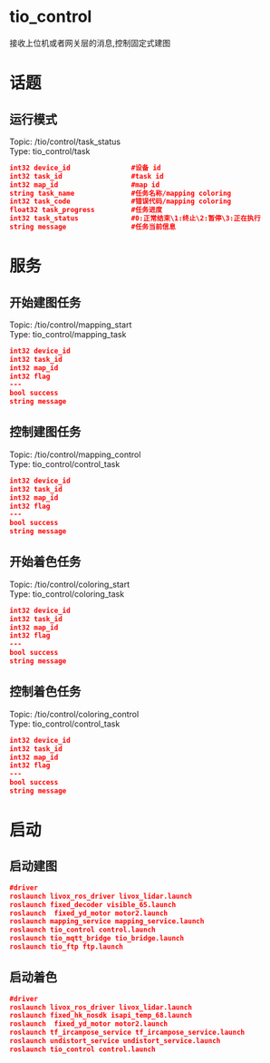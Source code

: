 <!--
 * @Descripttion: 
 * @version: 
 * @Author: li
 * @Date: 2021-05-12 16:14:16
 * @LastEditors: li
 * @LastEditTime: 2021-05-12 18:18:01
-->
# tio_control
接收上位机或者网关层的消息,控制固定式建图     
#  话题
##  运行模式
Topic: /tio/control/task_status  
Type: tio_control/task  
```json
int32 device_id               #设备 id
int32 task_id                 #task id
int32 map_id                  #map id
string task_name              #任务名称/mapping coloring
int32 task_code               #错误代码/mapping coloring
float32 task_progress         #任务进度
int32 task_status             #0:正常结束\1:终止\2:暂停\3:正在执行                             #4:未执行\5:超期\6:预执行\7:超时
string message                #任务当前信息
```

#  服务
##  开始建图任务
Topic: /tio/control/mapping_start  
Type: tio_control/mapping_task  
```json
int32 device_id
int32 task_id
int32 map_id
int32 flag
---
bool success
string message
```
##  控制建图任务
Topic: /tio/control/mapping_control  
Type: tio_control/control_task  
```json
int32 device_id
int32 task_id
int32 map_id
int32 flag
---
bool success
string message
```
##  开始着色任务
Topic: /tio/control/coloring_start  
Type: tio_control/coloring_task  
```json
int32 device_id
int32 task_id
int32 map_id
int32 flag
---
bool success
string message
```
##  控制着色任务
Topic: /tio/control/coloring_control  
Type: tio_control/control_task  
```json
int32 device_id
int32 task_id
int32 map_id
int32 flag
---
bool success
string message
```
#  启动
##  启动建图
```json
#driver
roslaunch livox_ros_driver livox_lidar.launch
roslaunch fixed_decoder visible_65.launch
roslaunch  fixed_yd_motor motor2.launch
roslaunch mapping_service mapping_service.launch
roslaunch tio_control control.launch
roslaunch tio_mqtt_bridge tio_bridge.launch
roslaunch tio_ftp ftp.launch
```
##  启动着色
```json
#driver
roslaunch livox_ros_driver livox_lidar.launch
roslaunch fixed_hk_nosdk isapi_temp_68.launch
roslaunch  fixed_yd_motor motor2.launch
roslaunch tf_ircampose_service tf_ircampose_service.launch
roslaunch undistort_service undistort_service.launch
roslaunch tio_control control.launch
```